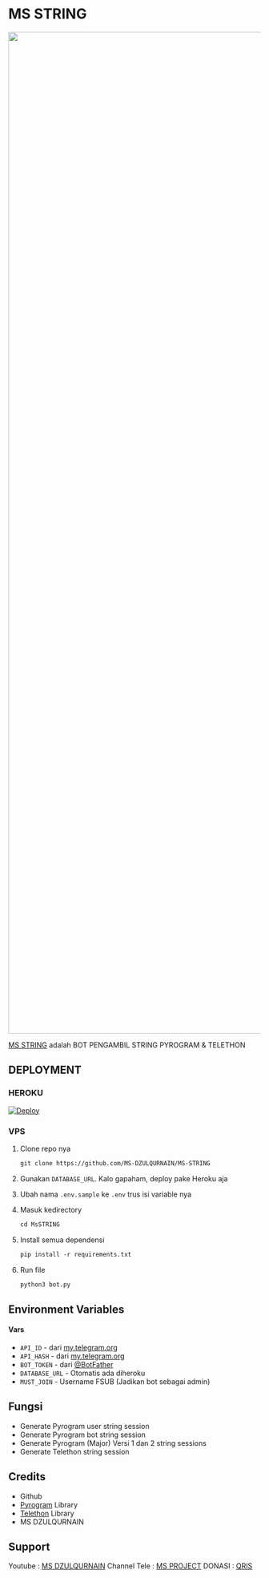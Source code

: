# MS STRING

<p align="center"><a href="https://www.github.com/MS-DZULQURNAIN/MS-STRING"><img src="https://telegra.ph/file/c31bb15bf8cb3dac4bd68.jpg" width="2000"></a></p>

[MS STRING](https://t.me/MsSTRINGbot) adalah BOT PENGAMBIL STRING PYROGRAM & TELETHON 


## DEPLOYMENT

### HEROKU

[![Deploy](https://www.herokucdn.com/deploy/button.svg)](https://heroku.com/deploy?template=https://github.com/MS-DZULQURNAIN/MS-STRING)

### VPS

1. Clone repo nya
   ```markdown
   git clone https://github.com/MS-DZULQURNAIN/MS-STRING
   ```
2. Gunakan `DATABASE_URL`. Kalo gapaham, deploy pake Heroku aja
   
3. Ubah nama `.env.sample` ke `.env` trus isi variable nya

4. Masuk kedirectory
   ```markdown
   cd MsSTRING
   ```

5. Install semua dependensi
   ```markdown
   pip install -r requirements.txt
   ```

6. Run file
   ```markdown
   python3 bot.py
   ```

## Environment Variables

#### Vars

- `API_ID` - dari [my.telegram.org](https://my.telegram.org)
- `API_HASH` - dari [my.telegram.org](https://my.telegram.org)
- `BOT_TOKEN` - dari [@BotFather](https://t.me/BotFather)
- `DATABASE_URL` - Otomatis ada diheroku
- `MUST_JOIN` - Username FSUB (Jadikan bot sebagai admin)

## Fungsi

- Generate Pyrogram user string session
- Generate Pyrogram bot string session
- Generate Pyrogram (Major) Versi 1 dan 2 string sessions
- Generate Telethon string session


## Credits

- Github
- [Pyrogram](https://docs.pyrogram.org) Library
- [Telethon](https://docs.telethon.dev) Library 
- MS DZULQURNAIN

## Support

Youtube : [MS DZULQURNAIN](https://youtube.com/@msdzulqurnain5914)
Channel Tele : [MS PROJECT](https://t.me/MSPR0JECT)
DONASI : [QRIS](https://telegra.ph/file/bdf23d4e78c8337249c26.png)
